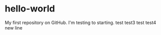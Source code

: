 # hello-world
My first repository on GitHub.
I'm testing to starting.
test test3
test test4
new line